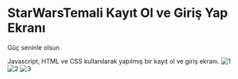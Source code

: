 # StarWarsTemali Kayıt Ol ve Giriş Yap Ekranı
Güç seninle olsun

Javascript, HTML ve CSS kullanılarak yapılmış bir kayıt ol ve giriş ekranı.
 ![1](https://user-images.githubusercontent.com/107503923/184012503-6427df32-60ae-4ed7-8af1-9c1c18fb5c06.JPG)
![2](https://user-images.githubusercontent.com/107503923/184012522-41f9d1a3-0800-489a-b6a7-9c10511f6935.JPG)
![3](https://user-images.githubusercontent.com/107503923/184012532-33419241-dfc6-4b53-a759-05fb77f93474.jpg)
